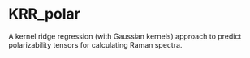# KRR_polar
A kernel ridge regression (with Gaussian kernels) approach to predict polarizability tensors for calculating Raman spectra.
